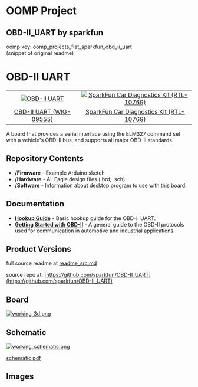 # OOMP Project  
## OBD-II_UART  by sparkfun  
  
oomp key: oomp_projects_flat_sparkfun_obd_ii_uart  
(snippet of original readme)  
  
OBD-II UART  
===========  
  
<table class="table table-hover table-striped table-bordered">  
  <tr align="center">  
   <td><a href="https://cdn.sparkfun.com//assets/parts/3/3/1/4/09555-01a.jpg"><img src="https://cdn.sparkfun.com//assets/parts/3/3/1/4/09555-01a.jpg" title="OBD-II UART"></a></td>  
   <td><a href="https://www.sparkfun.com/products/10769"><img src="https://cdn.sparkfun.com//assets/parts/5/7/1/5/10769-SparkFun_Car_Diagnostics_Kit-01.jpg" title="SparkFun Car Diagnostics Kit (RTL-10769)"></a></td>  
  </tr>  
  <tr align="center">  
    <td><a href="https://www.sparkfun.com/products/9555">OBD-II UART (WIG-09555)</a></td>  
    <td><a href="https://www.sparkfun.com/products/10769">SparkFun Car Diagnostics Kit (RTL-10769)</a></td>  
  </tr>  
</table>  
  
A board that provides a serial interface using the ELM327 command set with a vehicle's OBD-II bus, and supports all major OBD-II standards.   
  
Repository Contents  
-------------------  
* **/Firmware** - Example Arduino sketch  
* **/Hardware** - All Eagle design files (.brd, .sch)  
* **/Software** - Information about desktop program to use with this board.   
  
Documentation  
--------------  
* **[Hookup Guide](https://learn.sparkfun.com/tutorials/obd-ii-uart-hookup-guide)** - Basic hookup guide for the OBD-II UART.  
* **[Getting Started with OBD-II](https://learn.sparkfun.com/tutorials/getting-started-with-obd-ii)** - A general guide to the OBD-II protocols used for communication in automotive and industrial applications.  
  
Product Versions  
----------  
  full source readme at [readme_src.md](readme_src.md)  
  
source repo at: [https://github.com/sparkfun/OBD-II_UART](https://github.com/sparkfun/OBD-II_UART)  
## Board  
  
[![working_3d.png](working_3d_600.png)](working_3d.png)  
## Schematic  
  
[![working_schematic.png](working_schematic_600.png)](working_schematic.png)  
  
[schematic pdf](working_schematic.pdf)  
## Images  
